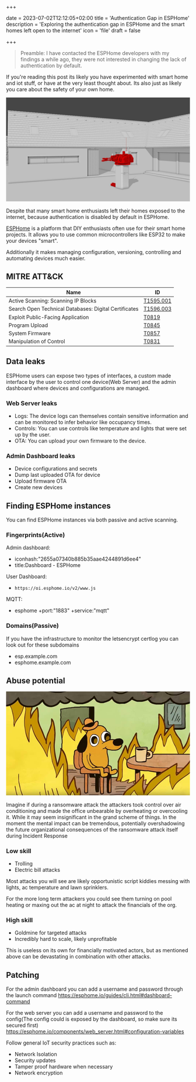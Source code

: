 +++

date = 2023-07-02T12:12:05+02:00
title = 'Authentication Gap in ESPHome'
description = 'Exploring the authentication gap in ESPHome and the smart homes left open to the internet'
icon = 'file'
draft = false

+++

> Preamble: I have contacted the ESPHome developers with my findings a while ago, they were not interested in changing the lack of authentication by default.

If you're reading this post its likely you have experimented with smart home and iot stuff, or have at the very least thought about. Its also just as likely you care about the safety of your own home.

![Smart home defense turret](smarthome-turret.jpg "Smart home defense turret")

Despite that many smart home enthusiasts left their homes exposed to the internet, because authentication is disabled by default in ESPHome.

[ESPHome](https://esphome.io/index.html) is a platform that DIY enthusiasts often use for their smart home projects. It allows you to use common microcontrollers like ESP32 to make your devices "smart".

Additionally it makes managing configuration, versioning, controlling and automating devices much easier.

## MITRE ATT&CK

| Name | ID |
|---|---|
| Active Scanning: Scanning IP Blocks | [T1595.001](https://attack.mitre.org/techniques/T1595/001/) |
| Search Open Technical Databases: Digital Certificates | [T1596.003](https://attack.mitre.org/techniques/T1596/003/) |
| Exploit Public-Facing Application | [T0819](https://attack.mitre.org/techniques/T0819/) |
| Program Upload | [T0845](https://attack.mitre.org/techniques/T0845/) |
| System Firmware | [T0857](https://attack.mitre.org/techniques/T0857/) |
| Manipulation of Control | [T0831](https://attack.mitre.org/techniques/T0831/) |

## Data leaks

ESPHome users can expose two types of interfaces, a custom made interface by the user to control one device(Web Server) and the admin dashboard where devices and configurations are managed.

### Web Server leaks

- Logs: The device logs can themselves contain sensitive information and can be monitored to infer behavior like occupancy times.
- Controls: You can use controls like temperature and lights that were set up by the user.
- OTA: You can upload your own firmware to the device.

### Admin Dashboard leaks

- Device configurations and secrets
- Dump last uploaded OTA for device
- Upload firmware OTA
- Create new devices

## Finding ESPHome instances

You can find ESPHome instances via both passive and active scanning.

### Fingerprints(Active)

Admin dashboard:

- iconhash:"2655a07340b885b35aae4244891d6ee4"
- title:Dashboard - ESPHome

User Dashboard:

- `https://oi.esphome.io/v2/www.js`

MQTT:

- esphome +port:"1883" +service:"mqtt"

### Domains(Passive)

If you have the infrastructure to monitor the letsencrypt certlog you can look out for these subdomains

- esp.example.com
- esphome.example.com

## Abuse potential

![This is fine meme](this-is-fine.jpg "This is fine")

Imagine if during a ransomware attack the attackers took control over air conditioning and made the office unbearable by overheating or overcooling it. While it may seem insignificant in the grand scheme of things. In the moment the mental impact can be tremendous, potentially overshadowing the future organizational consequences of the ransomware attack itself during Incident Response

### Low skill

- Trolling
- Electric bill attacks

Most attacks you will see are likely opportunistic script kiddies messing with lights, ac temperature and lawn sprinklers.

For the more long term attackers you could see them turning on pool heating or maxing out the ac at night to attack the financials of the org.

### High skill

- Goldmine for targeted attacks
- Incredibly hard to scale, likely unprofitable

This is useless on its own for financially motivated actors, but as mentioned above can be devastating in combination with other attacks.

## Patching

For the admin dashboard you can add a username and password through the launch command
<https://esphome.io/guides/cli.html#dashboard-command>

For the web server you can add a username and password to the config(The config could is exposed by the dashboard, so make sure its secured first)
<https://esphome.io/components/web_server.html#configuration-variables>

Follow general IoT security practices such as:

- Network Isolation
- Security updates
- Tamper proof hardware when necessary
- Network encryption
